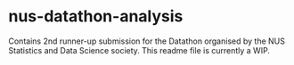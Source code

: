 # nus-datathon-analysis
Contains 2nd runner-up submission for the Datathon organised by the NUS Statistics and Data Science society.
This readme file is currently a WIP.
